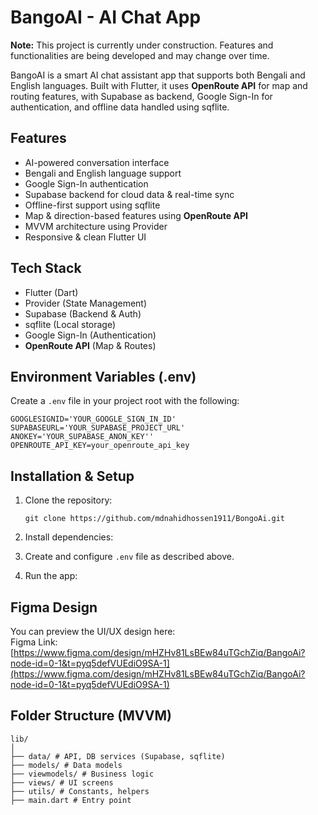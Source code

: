 # BangoAI - AI Chat App

**Note:** This project is currently under construction. Features and functionalities are being developed and may change over time.

BangoAI is a smart AI chat assistant app that supports both Bengali and English languages. Built with Flutter, it uses **OpenRoute API** for map and routing features, with Supabase as backend, Google Sign-In for authentication, and offline data handled using sqflite.


## Features

- AI-powered conversation interface  
- Bengali and English language support  
- Google Sign-In authentication  
- Supabase backend for cloud data & real-time sync  
- Offline-first support using sqflite  
- Map & direction-based features using **OpenRoute API**  
- MVVM architecture using Provider  
- Responsive & clean Flutter UI  



## Tech Stack

- Flutter (Dart)  
- Provider (State Management)  
- Supabase (Backend & Auth)  
- sqflite (Local storage)  
- Google Sign-In (Authentication)  
- **OpenRoute API** (Map & Routes)  



## Environment Variables (.env)

Create a `.env` file in your project root with the following:

~~~
GOOGLESIGNID='YOUR_GOOGLE_SIGN_IN_ID'
SUPABASEURL='YOUR_SUPABASE_PROJECT_URL'
ANOKEY='YOUR_SUPABASE_ANON_KEY''
OPENROUTE_API_KEY=your_openroute_api_key
~~~

## Installation & Setup

1. Clone the repository:
   ~~~
   git clone https://github.com/mdnahidhossen1911/BongoAi.git
   ~~~
   
2. Install dependencies:

3. Create and configure `.env` file as described above.

4. Run the app:

## Figma Design

You can preview the UI/UX design here:  
Figma Link: [https://www.figma.com/design/mHZHv81LsBEw84uTGchZiq/BangoAi?node-id=0-1&t=pyq5defVUEdiO9SA-1](https://www.figma.com/design/mHZHv81LsBEw84uTGchZiq/BangoAi?node-id=0-1&t=pyq5defVUEdiO9SA-1)


## Folder Structure (MVVM)

~~~
lib/
│
├── data/ # API, DB services (Supabase, sqflite)
├── models/ # Data models
├── viewmodels/ # Business logic
├── views/ # UI screens
├── utils/ # Constants, helpers
├── main.dart # Entry point
~~~






